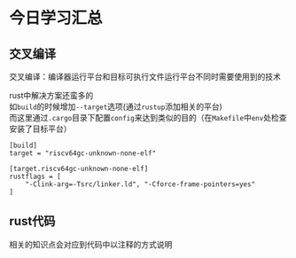 # 今日学习汇总
## 交叉编译
交叉编译：编译器运行平台和目标可执行文件运行平台不同时需要使用到的技术

rust中解决方案还蛮多的<br>
如`build`的时候增加`--target`选项(通过`rustup`添加相关的平台)<br>
而这里通过`.cargo`目录下配置`config`来达到类似的目的（在`Makefile`中`env`处检查安装了目标平台）
```
[build]
target = "riscv64gc-unknown-none-elf"

[target.riscv64gc-unknown-none-elf]
rustflags = [
    "-Clink-arg=-Tsrc/linker.ld", "-Cforce-frame-pointers=yes"
]

```

## rust代码
相关的知识点会对应到代码中以注释的方式说明
